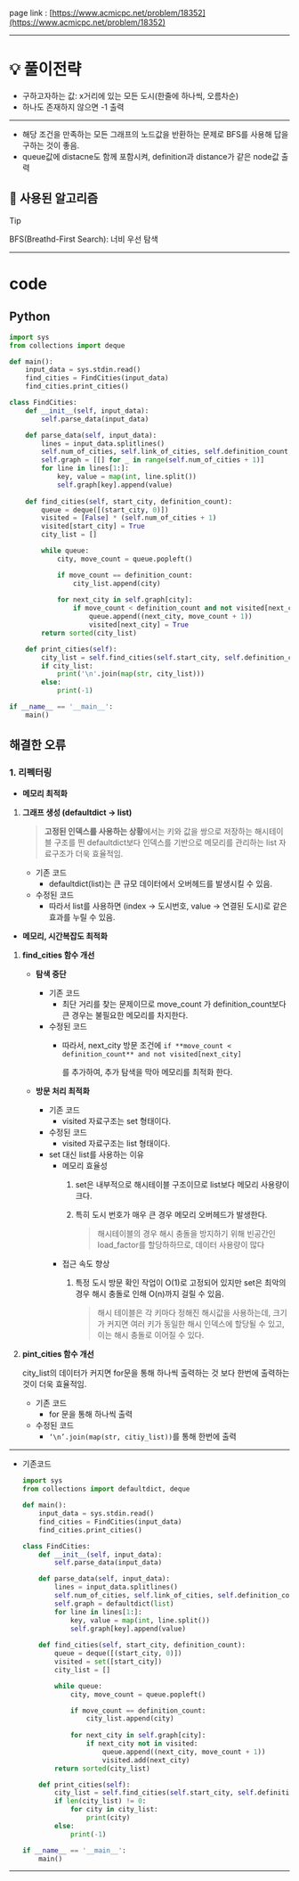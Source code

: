 page link : [https://www.acmicpc.net/problem/18352](https://www.acmicpc.net/problem/18352)

---

# 💡 풀이전략

- 구하고자하는 값: x거리에 있는 모든 도시(한줄에 하나씩, 오름차순)
- 하나도 존재하지 않으면 -1 출력

---

- 해당 조건을 만족하는 모든 그래프의 노드값을 반환하는 문제로 BFS를 사용해 답을 구하는 것이 좋음.
- queue값에 distacne도 함께 포함시켜, definition과 distance가 같은 node값 출력

## 🎨 사용된 알고리즘

> [!tip]
> BFS(Breathd-First Search): 너비 우선 탐색

---

# code

## Python

```python
import sys
from collections import deque

def main():
    input_data = sys.stdin.read()
    find_cities = FindCities(input_data)
    find_cities.print_cities()

class FindCities:
    def __init__(self, input_data):
        self.parse_data(input_data)

    def parse_data(self, input_data):
        lines = input_data.splitlines()
        self.num_of_cities, self.link_of_cities, self.definition_count, self.start_city = map(int, lines[0].split())
        self.graph = [[] for _ in range(self.num_of_cities + 1)]
        for line in lines[1:]:
            key, value = map(int, line.split())
            self.graph[key].append(value)
    
    def find_cities(self, start_city, definition_count):
        queue = deque([(start_city, 0)])
        visited = [False] * (self.num_of_cities + 1)
        visited[start_city] = True
        city_list = []

        while queue:
            city, move_count = queue.popleft()

            if move_count == definition_count:
                city_list.append(city)
            
            for next_city in self.graph[city]:
                if move_count < definition_count and not visited[next_city]:
                    queue.append((next_city, move_count + 1))
                    visited[next_city] = True
        return sorted(city_list)

    def print_cities(self):
        city_list = self.find_cities(self.start_city, self.definition_count)
        if city_list:
            print('\n'.join(map(str, city_list)))
        else:
            print(-1)

if __name__ == '__main__':
    main()
```

## 해결한 오류

### 1. 리펙터링

- **메모리 최적화**
1. **그래프 생성 (defaultdict → list)**
    
    > **고정된 인덱스를 사용하는 상황**에서는 키와 값을 쌍으로 저장하는 해시테이블 구조를 띈 defaultdict보다 인덱스를 기반으로 메모리를 관리하는 list 자료구조가 더욱 효율적임.
    > 
    - 기존 코드
        - defaultdict(list)는 큰 규모 데이터에서 오버헤드를 발생시킬 수 있음.
    - 수정된 코드
        - 따라서 list를 사용하면 (index → 도시번호, value → 연결된 도시)로 같은 효과를 누릴 수 있음.

- **메모리, 시간복잡도 최적화**
1. **find_cities 함수 개선**
    - **탐색 중단**
        - 기존 코드
            - 최단 거리를 찾는 문제이므로 move_count 가 definition_count보다 큰 경우는 불필요한 메모리를 차지한다.
        - 수정된 코드
            - 따라서, next_city 방문 조건에
            `if **move_count < definition_count** and not visited[next_city]`
                
                를 추가하여, 추가 탐색을 막아 메모리를 최적화 한다.
                
    
    - **방문 처리 최적화**
        - 기존 코드
            - visited 자료구조는 set 형태이다.
        - 수정된 코드
            - visited 자료구조는 list 형태이다.
        - set 대신 list를 사용하는 이유
            - 메모리 효율성
                1. set은 내부적으로 해시테이블 구조이므로 list보다 메모리 사용량이 크다.
                2. 특히 도시 번호가 매우 큰 경우 메모리 오버헤드가 발생한다.
                    
                    > 해시테이블의 경우 해시 충돌을 방지하기 위해 빈공간인 load_factor를 할당하하므로, 데이터 사용량이 많다
                    > 
            - 접근 속도 향상
                1. 특정 도시 방문 확인 작업이 O(1)로 고정되어 있지만 set은 최악의 경우 해시 충돌로 인해 O(n)까지 걸릴 수 있음.
                    
                    > 해시 테이블은 각 키마다 정해진 해시값을 사용하는데, 크기가 커지면 여러 키가 동일한 해시 인덱스에 할당될 수 있고, 이는 해시 충돌로 이어질 수 있다.
                    > 
    
2. **pint_cities 함수 개선**
    
    city_list의 데이터가 커지면 for문을 통해 하나씩 출력하는 것 보다 한번에 출력하는 것이 더욱 효율적임.
    
    - 기존 코드
        - for 문을 통해 하나씩 출력
    - 수정된 코드
        - `‘\n’.join(map(str, citiy_list))`를 통해 한번에 출력

---

- 기존코드
    
    ```python
    import sys
    from collections import defaultdict, deque
    
    def main():
        input_data = sys.stdin.read()
        find_cities = FindCities(input_data)
        find_cities.print_cities()
    
    class FindCities:
        def __init__(self, input_data):
            self.parse_data(input_data)
    
        def parse_data(self, input_data):
            lines = input_data.splitlines()
            self.num_of_cities, self.link_of_cities, self.definition_count, self.start_city = map(int, lines[0].split())
            self.graph = defaultdict(list)
            for line in lines[1:]:
                key, value = map(int, line.split())
                self.graph[key].append(value)
        
        def find_cities(self, start_city, definition_count):
            queue = deque([(start_city, 0)])
            visited = set([start_city])
            city_list = []
    
            while queue:
                city, move_count = queue.popleft()
    
                if move_count == definition_count:
                    city_list.append(city)
                
                for next_city in self.graph[city]:
                    if next_city not in visited:
                        queue.append((next_city, move_count + 1))
                        visited.add(next_city)
            return sorted(city_list)
    
        def print_cities(self):
            city_list = self.find_cities(self.start_city, self.definition_count)
            if len(city_list) != 0:
                for city in city_list:
                    print(city)
            else:
                print(-1)
    
    if __name__ == '__main__':
        main()
    ```
    

---
